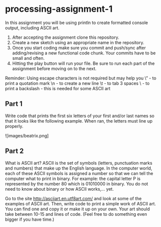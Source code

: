 # processing-assignment-1

In this assignment you will be using println to create formatted console output, including ASCII art.

1. After accepting the assignment clone this repository.
2. Create a new sketch using an appropriate name in the repository.
3. Once you start coding make sure you commit and push/sync after adding/revising a new functional code chunk. Your commits have to be small and often.
4. Hitting the play button will run your file.  Be sure to run each part of the assignment before moving on to the next.

Reminder: Using escape characters is not required but may help you
\” - to print a quotation mark
\n - to create a new line
\t - to tab 3 spaces
\\ - to print a backslash - this is needed for some ASCII art

## Part 1
Write code that prints the first six letters of your first and/or last names so that it looks like the following example.  When ran, the letters must line up properly.

![images/beatrix.png]

## Part 2
What is ASCII art?  ASCII is the set of symbols (letters, punctuation marks and numbers) that make up the English language.  In the computer world, each of these ASCII symbols is assigned a number so that we can tell the computer what to print in binary.  For example: the capital letter P is represented by the number 80 which is 01010000 in binary. You do not need to know about binary or how ASCII works,... yet.  

Go to the site http://asciiart.en.utf8art.com/ and look at some of the examples of ASCII art.  Then, write code to print a simple work of ASCII art.  You can find one and copy it or make it up on your own. Your art should take between 10-15 and lines of code.  (Feel free to do something even bigger if you have time.)
